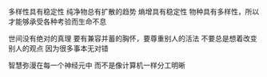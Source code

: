 多样性具有稳定性
纯净物总有扩散的趋势
熵增具有稳定性
物种具有多样性，所以才能够承受各种考验而生命不息

世间没有绝对的真理
要有兼容并蓄的胸怀，要尊重别人的活法
不要总是想着改变别人的观点
因为很多事本无对错

智慧弥漫在每一个神经元中
而不是像计算机一样分工明晰